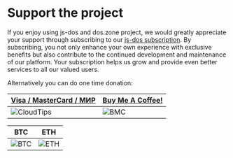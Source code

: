 # Support the project

If you enjoy using js-dos and dos.zone project, we would greatly appreciate your support through subscribing to our [js-dos subscription](https://v8.js-dos.com/key/). 
By subscribing, you not only enhance your own experience with exclusive benefits but also contribute to the continued development 
and maintenance of our platform. Your subscription helps us grow and provide even better services to all our valued users.

Alternatively you can do one time donation:

| [Visa / MasterCard / МИР](https://pay.cloudtips.ru/p/894f907b)  | [Buy Me A Coffee!](https://buymeacoffee.com/caiiiycuk) | 
|-----------------------------------------------------------------|--------------------------------------------------------|
| ![CloudTips](https://cdn.dos.zone/custom/qr/cloud_tips_256.png) | ![BMC](https://cdn.dos.zone/custom/qr/bmc_qr_256.png)  |


| BTC                                                    | ETH                                                   | 
|--------------------------------------------------------|-------------------------------------------------------|
| ![BTC](https://cdn.dos.zone/custom/qr/btc_pub_256.png) | ![ETH](https://cdn.dos.zone/custom/qr/eth-qr_256.png) |


